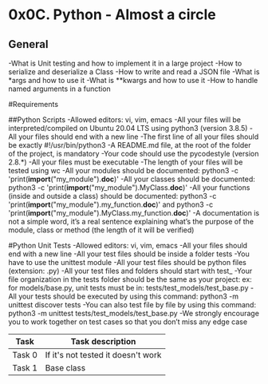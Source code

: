 # 0x0C. Python - Almost a circle

## General
-What is Unit testing and how to implement it in a large project
-How to serialize and deserialize a Class
-How to write and read a JSON file
-What is *args and how to use it
-What is **kwargs and how to use it
-How to handle named arguments in a function

#Requirements

##Python Scripts
-Allowed editors: vi, vim, emacs
-All your files will be interpreted/compiled on Ubuntu 20.04 LTS using python3 (version 3.8.5)
-All your files should end with a new line
-The first line of all your files should be exactly #!/usr/bin/python3
-A README.md file, at the root of the folder of the project, is mandatory
-Your code should use the pycodestyle (version 2.8.*)
-All your files must be executable
-The length of your files will be tested using wc
-All your modules should be documented: python3 -c 'print(__import__("my_module").__doc__)'
-All your classes should be documented: python3 -c 'print(__import__("my_module").MyClass.__doc__)'
-All your functions (inside and outside a class) should be documented: python3 -c 'print(__import__("my_module").my_function.__doc__)' and python3 -c 'print(__import__("my_module").MyClass.my_function.__doc__)'
-A documentation is not a simple word, it’s a real sentence explaining what’s the purpose of the module, class or method (the length of it will be verified)

#Python Unit Tests
-Allowed editors: vi, vim, emacs
-All your files should end with a new line
-All your test files should be inside a folder tests
-You have to use the unittest module
-All your test files should be python files (extension: .py)
-All your test files and folders should start with test_
-Your file organization in the tests folder should be the same as your project: ex: for models/base.py, unit tests must be in: tests/test_models/test_base.py
-All your tests should be executed by using this command: python3 -m unittest discover tests
-You can also test file by file by using this command: python3 -m unittest tests/test_models/test_base.py
-We strongly encourage you to work together on test cases so that you don’t miss any edge case


|Task  | Task description |
| ----- | ---------------- |
| Task 0 | If it's not tested it doesn't work |
| Task 1 | Base class |